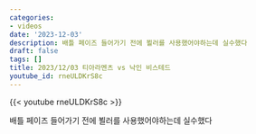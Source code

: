 ```yaml
---
categories:
- videos
date: '2023-12-03'
description: 배틀 페이즈 들어가기 전에 뵐러를 사용했어야하는데 실수했다
draft: false
tags: []
title: 2023/12/03 티아라멘츠 vs 낙인 비스테드
youtube_id: rneULDKrS8c
---
```



{{< youtube rneULDKrS8c >}}

배틀 페이즈 들어가기 전에 뵐러를 사용했어야하는데 실수했다